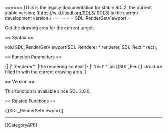 ====== (This is the legacy documentation for stable SDL2, the current stable version; [https://wiki.libsdl.org/SDL3/ SDL3] is the current development version.) ======
= SDL_RenderGetViewport =

Get the drawing area for the current target.

== Syntax ==

<syntaxhighlight lang='c'>
void SDL_RenderGetViewport(SDL_Renderer * renderer,
                           SDL_Rect * rect);
</syntaxhighlight>

== Function Parameters ==

{|
|'''renderer'''
|the rendering context
|-
|'''rect'''
|an [[SDL_Rect]] structure filled in with the current drawing area
|}

== Version ==

This function is available since SDL 2.0.0.

== Related Functions ==

:[[SDL_RenderSetViewport]]

----
[[CategoryAPI]]



